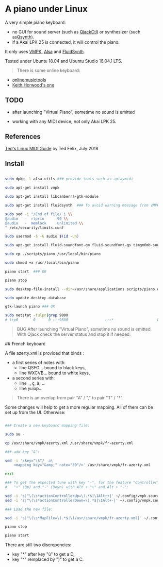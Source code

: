 # A piano under Linux

A very simple piano keyboard:
- no GUI for sound server (such as [QjackCtl](https://qjackctl.sourceforge.io/)) or synthesizer (such as[Qsynth](https://qsynth.sourceforge.io/qsynth-index.html)).
- if a Akai LPK 25 is connected, it will control the piano.

It only uses [VMPK](), [Alsa](http://www.alsa-project.org) and [FluidSynth](http://www.fluidsynth.org/).

Tested under Ubuntu 18.04 and Ubuntu Studio 16.04.1 LTS.

> There is some online keyboard:
* [onlinemusictools](https://www.onlinemusictools.com/kb/)
* [Keith Horwood's one](https://keithwhor.com/music/)

## TODO

* after launching "Virtual Piano", sometime no sound is emitted

* working with any MIDI device, not only Akai LPK 25.

## References

[Ted's Linux MIDI Guide](http://tedfelix.com/linux/linux-midi.html) by Ted Felix, July 2018 

## Install

```bash

sudo dpkg -l alsa-utils ### provide tools such as aplaymidi

sudo apt-get install vmpk 

sudo apt-get install libcanberra-gtk-module

sudo apt-get install fluidsynth  ### To avoid warning message from VMPK

sudo sed -i "/End of file/ i \\
@audio   -  rtprio      90 \\
@audio   -  memlock     unlimited \\
" /etc/security/limits.conf

sudo usermod -a -G audio $(id -un)

sudo apt-get install fluid-soundfont-gm fluid-soundfont-gs timgm6mb-soundfont

sudo cp ./scripts/piano /usr/local/bin/piano

sudo chmod +x /usr/local/bin/piano

piano start  ### OK

piano stop

sudo desktop-file-install --dir=/usr/share/applications scripts/piano.desktop

sudo update-desktop-database

gtk-launch piano ### OK

sudo netstat -tulpn|grep 9800
# tcp6       0      0 :::9800                 :::*                    LISTEN      20345/fluidsynth    


```

> BUG After launching "Virtual Piano", sometime no sound is emitted. With Qjack check the server status and stop it if needed.

## French keyboard

A file azerty.xml is provided that binds :
- a first series of notes with:
    - line QSFG... bound to black keys,
    - line WXCVB... bound to white keys,
- a second series with:
    - line _, ç, à, ...
    - line yuiop...
    
> There is an overlap from pair "A" / "," to pair "T" / "*". 

Some changes will help to get a more regular mapping. All of them can be set up from the UI. Otherwise:

```bash

### Create a new keyboard mapping file:

sudo su -

cp /usr/share/vmpk/azerty.xml /usr/share/vmpk/fr-azerty.xml

### add key "&":

sed -i '/key="\$"/  a\
    <mapping key="&amp;" note="30"/>' /usr/share/vmpk/fr-azerty.xml

exit

### To get the expected tune with key "-", for the feature "Controller", replace
#   "+" (Up) and "-" (Down) with Alt + "+" and Alt + "-":

sed -i 's|^\(\s*actionControllerUp=\).*$|\1Alt++|' ~/.config/vmpk.sourceforge.net/"Virtual MIDI Piano Keyboard.conf"
sed -i 's|^\(\s*actionControllerDown=\).*$|\1Alt+-|' ~/.config/vmpk.sourceforge.net/"Virtual MIDI Piano Keyboard.conf"

### Load the new file:

sed -i 's|^\(\s*MapFile=\).*$|\1/usr/share/vmpk/fr-azerty.xml|' ~/.config/vmpk.sourceforge.net/"Virtual MIDI Piano Keyboard.conf"

piano stop

piano start

```

There are still two discrepencies:
- key "*" after key "ù" to get a D,
- key "^" remplaced by ")" to get a C.
  